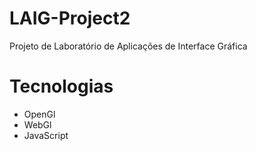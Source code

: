 # LAIG-Project2

Projeto de Laboratório de Aplicações de Interface Gráfica 

# Tecnologias
- OpenGl
- WebGl
- JavaScript

